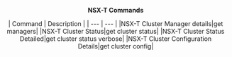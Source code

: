 <p align="center"><B>NSX-T Commands</B></p align="center">

<p align="center">
| Command | Description |
| --- | --- |
|NSX-T Cluster Manager details|get managers|
|NSX-T Cluster Status|get cluster status|
|NSX-T Cluster Status Detailed|get cluster status verbose|
|NSX-T Cluster Configuration Details|get cluster config|
</p align="center">
